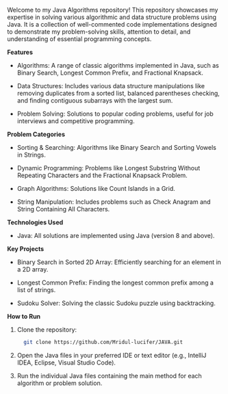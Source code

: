 Welcome to my Java Algorithms repository! This repository showcases my expertise in solving various algorithmic and data structure problems using Java. It is a collection of well-commented code implementations designed to demonstrate my problem-solving skills, attention to detail, and understanding of essential programming concepts.

**Features**
  - Algorithms: A range of classic algorithms implemented in Java, such as Binary Search, Longest Common Prefix, and Fractional Knapsack.

  - Data Structures: Includes various data structure manipulations like removing duplicates from a sorted list, balanced parentheses checking, and finding contiguous subarrays with the largest sum.

  - Problem Solving: Solutions to popular coding problems, useful for job interviews and competitive programming.

**Problem Categories**
  - Sorting & Searching: Algorithms like Binary Search and Sorting Vowels in Strings.

  - Dynamic Programming: Problems like Longest Substring Without Repeating Characters and the Fractional Knapsack Problem.

  - Graph Algorithms: Solutions like Count Islands in a Grid.

  - String Manipulation: Includes problems such as Check Anagram and String Containing All Characters.

**Technologies Used**
  - Java: All solutions are implemented using Java (version 8 and above).

**Key Projects**
  - Binary Search in Sorted 2D Array: Efficiently searching for an element in a 2D array.

  - Longest Common Prefix: Finding the longest common prefix among a list of strings.

  - Sudoku Solver: Solving the classic Sudoku puzzle using backtracking.

**How to Run**
  1. Clone the repository:
      ```Bash []
        git clone https://github.com/Mridul-lucifer/JAVA.git
      ```

  2. Open the Java files in your preferred IDE or text editor (e.g., IntelliJ IDEA, Eclipse, Visual Studio Code).
  3. Run the individual Java files containing the main method for each algorithm or problem solution.

